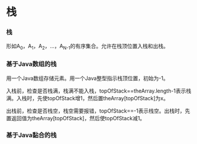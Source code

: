 # 栈

### 栈

形如A<sub>0</sub>，A<sub>1</sub>，A<sub>2</sub>，…，A<sub>N-1</sub>的有序集合。允许在栈顶位置入栈和出栈。

### 基于Java数组的栈

用一个Java数组存储元素。用一个Java整型指示栈顶位置，初始为-1。

入栈前，检查是否栈满，栈满不能入栈，topOfStack==theArray.length-1表示栈满。入栈时，先使topOfStack增1，然后置theArray[topOfStack]为x。

出栈前，检查是否栈空，栈空需要报错，topOfStack==-1表示栈空。出栈时，先置返回值为theArray[topOfStack]，然后使topOfStack减1。

### 基于Java黏合的栈

